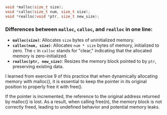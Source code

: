 ```c
void *malloc(size_t size);
void *calloc(size_t num, size_t size);
void *realloc(void *ptr, size_t new_size);
```

### Differences between `malloc`, `calloc`, and `realloc` in one line:
- **`malloc(size)`**: Allocates `size` bytes of uninitialized memory.
- **`calloc(num, size)`**: Allocates `num * size` bytes of memory, initialized to zero. The `c` in `calloc` stands for "clear," indicating that the allocated memory is zero-initialized.
- **`realloc(ptr, new_size)`**: Resizes the memory block pointed to by `ptr`, preserving existing data.






I learned from exercise 9 of this practice that when dynamically allocating memory with malloc(), it is essential to keep the pointer in its original position to properly free it with free().

If the pointer is incremented, the reference to the original address returned by malloc() is lost. As a result, when calling free(n), the memory block is not correctly freed, leading to undefined behavior and potential memory leaks.
 
